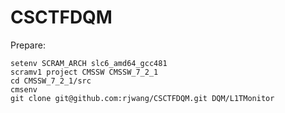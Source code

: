 CSCTFDQM
========

Prepare:

	setenv SCRAM_ARCH slc6_amd64_gcc481
	scramv1 project CMSSW CMSSW_7_2_1
	cd CMSSW_7_2_1/src
	cmsenv
	git clone git@github.com:rjwang/CSCTFDQM.git DQM/L1TMonitor
